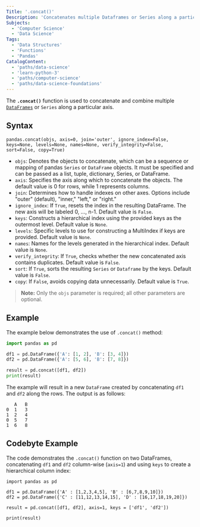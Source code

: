 ```yaml
---
Title: '.concat()'
Description: 'Concatenates multiple Dataframes or Series along a particular axis.'
Subjects:
  - 'Computer Science'
  - 'Data Science'
Tags:
  - 'Data Structures'
  - 'Functions'
  - 'Pandas'
CatalogContent:
  - 'paths/data-science'
  - 'learn-python-3'
  - 'paths/computer-science'
  - 'paths/data-science-foundations'
---
```


The **`.concat()`** function is used to concatenate and combine multiple [`DataFrames`](https://www.codecademy.com/resources/docs/pandas/dataframe) or `Series` along a particular axis.

## Syntax

```pseudo
pandas.concat(objs, axis=0, join='outer', ignore_index=False, keys=None, levels=None, names=None, verify_integrity=False, sort=False, copy=True)
```

- `objs`: Denotes the objects to concatenate, which can be a sequence or mapping of pandas `Series` or `DataFrame` objects. It must be specified and can be passed as a list, tuple, dictionary, Series, or DataFrame.
- `axis`: Specifies the axis along which to concatenate the objects. The default value is 0 for rows, while 1 represents columns.
- `join`: Determines how to handle indexes on other axes. Options include "outer" (default), "inner," "left," or "right."
- `ignore_index`: If `True`, resets the index in the resulting DataFrame. The new axis will be labeled 0, ..., n-1. Default value is `False`.
- `keys`: Constructs a hierarchical index using the provided keys as the outermost level. Default value is `None`.
- `levels`: Specific levels to use for constructing a MultiIndex if keys are provided. Default value is `None`.
- `names`: Names for the levels generated in the hierarchical index. Default value is `None`.
- `verify_integrity`: If `True`, checks whether the new concatenated axis contains duplicates. Default value is `False`.
- `sort`: If `True`, sorts the resulting `Series` or `Dataframe` by the keys. Default value is `False`.
- `copy`: If `False`, avoids copying data unnecessarily. Default value is `True`.

> **Note:** Only the `objs` parameter is required; all other parameters are optional.

## Example

The example below demonstrates the use of `.concat()` method:

```py
import pandas as pd

df1 = pd.DataFrame({'A': [1, 2], 'B': [3, 4]})
df2 = pd.DataFrame({'A': [5, 6], 'B': [7, 8]})

result = pd.concat([df1, df2])
print(result)
```

The example will result in a new `DataFrame` created by concatenating `df1` and `df2` along the rows. The output is as follows:

```shell
   A   B
0  1   3
1  2   4
0  5   7
1  6   8
```

## Codebyte Example

The code demonstrates the `.concat()` function on two DataFrames, concatenating `df1` and `df2` column-wise (`axis=1`) and using `keys` to create a hierarchical column index:

```codebyte/python
import pandas as pd

df1 = pd.DataFrame({'A' : [1,2,3,4,5], 'B' : [6,7,8,9,10]})
df2 = pd.DataFrame({'C' : [11,12,13,14,15], 'D' : [16,17,18,19,20]})

result = pd.concat([df1, df2], axis=1, keys = ['df1', 'df2'])

print(result)
```
